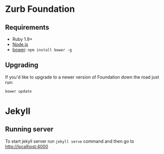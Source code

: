 # Zurb Foundation

## Requirements

  * Ruby 1.9+
  * [Node.js](http://nodejs.org)
  * [bower](http://bower.io): `npm install bower -g`

## Upgrading

If you'd like to upgrade to a newer version of Foundation down the road just run:

```bash
bower update
```

# Jekyll

## Running server

To start jekyll server run `jekyll serve` command and then go to [http://localhost:4000](http://localhost:4000)